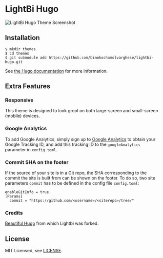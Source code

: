 # LightBi Hugo 

![LightBi Hugo Theme Screenshot](https://camo.githubusercontent.com/43ccd49145bd81b3a234b0ffd40892b04e8df662/68747470733a2f2f7777772e636f646269782e636f6d2f696d672f323032302f7365702f6c6967687462692d686f6d652d73637265656e2e706e67)

## Installation

    $ mkdir themes
    $ cd themes
    $ git submodule add https://github.com/binokochumolvarghese/lightbi-hugo.git
    

See [the Hugo documentation](https://gohugo.io/themes/installing/) for more information.

## Extra Features

### Responsive

This theme is designed to look great on both large-screen and small-screen (mobile) devices.

### Google Analytics

To add Google Analytics, simply sign up to [Google Analytics](https://www.google.com/analytics/) to obtain your Google Tracking ID, and add this tracking ID to the `googleAnalytics` parameter in `config.toml`.

### Commit SHA on the footer

If the source of your site is in a Git repo, the SHA corresponding to the commit the site is built from can be shown on the footer. To do so, two site parameters `commit` has to be defined in the config file `config.toml`:

```
enableGitInfo = true
[Params]
  commit = "https://github.com/<username>/<siterepo>/tree/"
```

### Credits

[Beautiful Hugo](https://github.com/halogenica/beautifulhugo) from which Lightbi was forked.


## License

MIT Licensed, see [LICENSE](https://github.com/halogenica/Hugo-BeautifulHugo/blob/master/LICENSE).
